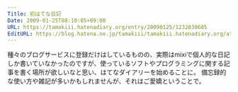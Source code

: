 ```yaml
---
Title: 初はてな日記
Date: 2009-01-25T08:10:05+09:00
URL: https://tamakiii.hatenadiary.org/entry/20090125/1232838605
EditURL: https://blog.hatena.ne.jp/tamakiii/tamakiii.hatenadiary.org/atom/entry/17680117127139084567
---
```


種々のブログサービスに登録だけはしているものの、実際はmixiで個人的な日記しか書いていなかったのですが、使っているソフトやプログラミングに関する記事を書く場所が欲しいなと思い、はてなダイアリーを始めることに。
備忘録的な使い方や雑記が多いかもしれませんが、それはご愛嬌ということで。
